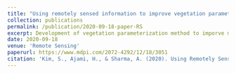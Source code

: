 ```yaml
---
title: "Using remotely sensed information to improve vegetation parameterization in a semi-distributed hydrological model (SMART) for upland catchments in Australia"
collection: publications
permalink: /publication/2020-09-18-paper-RS
excerpt: Development of vegetation parameterization method to imporve model simulation performances.
date: 2020-09-18
venue: 'Remote Sensing'
paperurl: https://www.mdpi.com/2072-4292/12/18/3051
citation: 'Kim, S., Ajami, H., & Sharma, A. (2020). Using Remotely Sensed Information to Improve Vegetation Parameterization in a Semi-Distributed Hydrological Model (SMART) for Upland Catchments in Australia. <i>Remote Sensing</i>, 12(18), 3051.'
---
```

